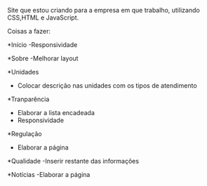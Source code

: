 Site que estou criando para a empresa em que trabalho, utilizando CSS,HTML e JavaScript.

Coisas a fazer:

*Início
-Responsividade

*Sobre
-Melhorar layout

*Unidades
- Colocar descrição nas unidades com os tipos de atendimento

*Tranparência
- Elaborar a lista encadeada
- Responsividade

*Regulação
- Elaborar a página

*Qualidade
-Inserir restante das informações

*Notícias
-Elaborar a página
